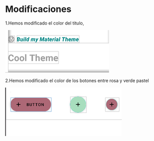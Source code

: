 # Modificaciones 
1.Hemos modificado el color del titulo,

![imagen de la modificacion 1](img/Captura1.1.PNG)

2.Hemos modificado el color de los botones entre rosa y verde pastel

![imagen de la modifcacion](img/Captura1.PNG)